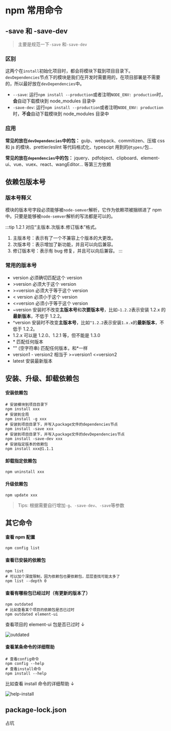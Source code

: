 # npm 常用命令

## -save 和 -save-dev

> 主要是规范一下`-save` 和`-save-dev`

### 区别

这两个在`install`初始化项目时，都会将模块下载到项目目录下。`devDependencies`节点下的模块是我们在开发时需要用的，在项目部署是不需要的，所以最好放在`devDependencies`中。

- `--save`: 运行`npm install --production`或者注明`NODE_ENV: production`时，**会**自动下载模块到 node_modules 目录中
- `-save-dev`: 运行`npm install --production`或者注明`NODE_ENV: production`时，**不会**自动下载模块到 node_modules 目录中

### 应用

**常见的放在`devDependencies`中的包：** gulp、webpack、commitizen、压缩 css 和 js 的模块、prettier/eslint 等代码格式化、typescipt 用到的`@types/`包...

**常见的放在`dependencies`中的包：** jquery、pdfobject、clipboard、element-ui、vue、vuex、react、wangEditor... 等第三方依赖

## 依赖包版本号

### 版本号释义

模块的版本号字段必须能够被`node-semver`解析，它作为依赖项被捆绑进了 npm 中。只要是能够被`node-semver`解析的写法都是可以的。

:::tip
1.2.1 对应“主版本.次版本.修订版本”格式。

1. 主版本号：表示有了一个不兼容上个版本的大更改。
1. 次版本号：表示增加了新功能，并且可以向后兼容。
1. 修订版本号：表示有 bug 修复，并且可以向后兼容。
:::

### 常用的版本号

- version 必须确切匹配这个 version
- \>version 必须大于这个 version
- \>=version 必须大于等于这个 version
- < version 必须小于这个 version
- <=version 必须小于等于这个 version
- ~version 安装时不改变**主版本号**和**次要版本号**，比如`~1.2.2`表示安装 1.2.x 的**最新版本**，不低于 1.2.2。
- ^version 安装时不改变**主版本号**，比如`^1.2.2`表示安装`1.x.x`的**最新版本**，不低于 1.2.2。
- 1.2.x 可以是 1.2.0、1.2.1 等，但不能是 1.3.0
- \* 匹配任何版本
- "" (空字符串) 匹配任何版本，和\*一样
- version1 - version2 相当于 >=version1 <=version2
- latest 安装最新版本

## 安装、升级、卸载依赖包

#### 安装依赖包

```shell
# 安装模块到项目目录下
npm install xxx
# 安装到全局
npm install -g xxx
# 安装到项目目录下，并写入package文件的dependencies节点
npm install -save xxx
# 安装到项目目录下，并写入package文件的devDependencies节点
npm install -save-dev xxx
# 安装指定版本的依赖包
npm install xxx@1.1.1
```

#### 卸载指定依赖包

```shell
npm uninstall xxx
```

#### 升级依赖包

```shell
npm update xxx
```

> Tips: 根据需要自行增加`-g`、`-save-dev`、`-save`等参数

## 其它命令

#### 查看 npm 配置

```shell
npm config list
```

#### 查看已安装的依赖包

```shell
npm list
# 可以加个深度限制，因为依赖包也要依赖包，层层查找可能太多了
npm list --depth 0
```

#### 查看有哪些包已经过时（有更新的版本了）

```shell
npm outdated
# 比如查看某个项目的依赖包是否已过时
npm outdated element-ui
```

查看项目的 element-ui 包是否已过时 ↓

![outdated](@public/my-setting/outdated.png)

#### 查看某条命令的详细帮助

```shell
# 查看config命令
npm config --help
# 查看install命令
npm install --help
```

比如查看 install 命令的详细帮助 ↓

![help-install](@public/my-setting/help-install.png)

## package-lock.json

占坑
